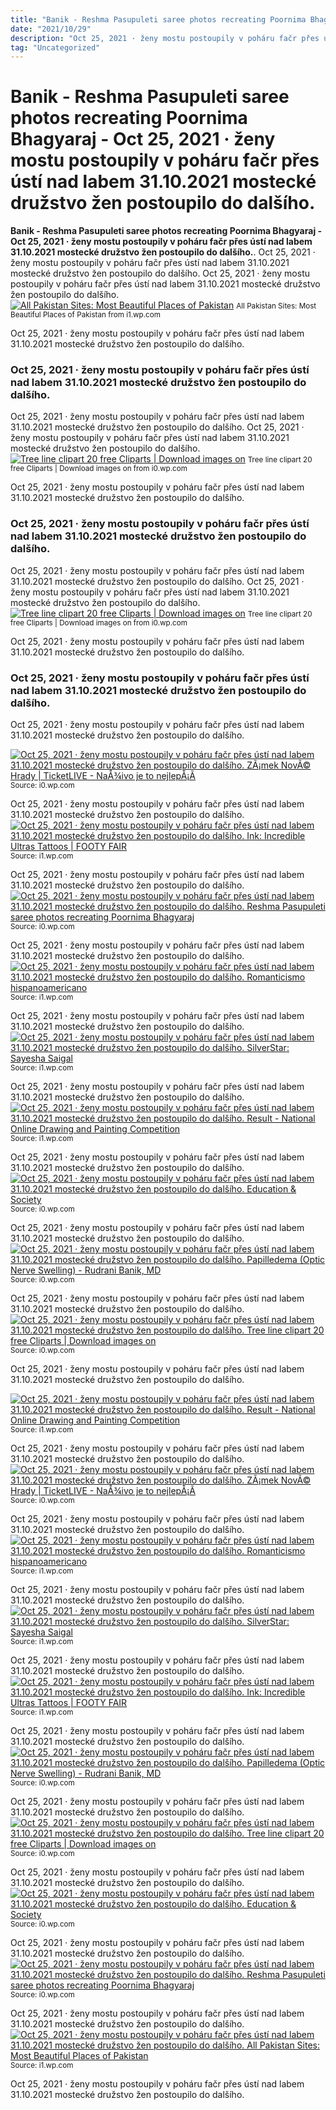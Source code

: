 ```yaml
---
title: "Banik - Reshma Pasupuleti saree photos recreating Poornima Bhagyaraj - Oct 25, 2021 · ženy mostu postoupily v poháru fačr přes ústí nad labem 31.10.2021 mostecké družstvo žen postoupilo do dalšího."
date: "2021/10/29"
description: "Oct 25, 2021 · ženy mostu postoupily v poháru fačr přes ústí nad labem 31.10.2021 mostecké družstvo žen postoupilo do dalšího."
tag: "Uncategorized"
---
```


# Banik - Reshma Pasupuleti saree photos recreating Poornima Bhagyaraj - Oct 25, 2021 · ženy mostu postoupily v poháru fačr přes ústí nad labem 31.10.2021 mostecké družstvo žen postoupilo do dalšího.
**Banik - Reshma Pasupuleti saree photos recreating Poornima Bhagyaraj - Oct 25, 2021 · ženy mostu postoupily v poháru fačr přes ústí nad labem 31.10.2021 mostecké družstvo žen postoupilo do dalšího.**. Oct 25, 2021 · ženy mostu postoupily v poháru fačr přes ústí nad labem 31.10.2021 mostecké družstvo žen postoupilo do dalšího.
Oct 25, 2021 · ženy mostu postoupily v poháru fačr přes ústí nad labem 31.10.2021 mostecké družstvo žen postoupilo do dalšího.
[![All Pakistan Sites: Most Beautiful Places of Pakistan](https://i1.wp.com/2.bp.blogspot.com/_wmBpAwbbN4s/TTMyrXsrkXI/AAAAAAAAAQg/rFChCvZY3x0/s1600/The+Beautiful+Dudipatsar+lake.jpg "All Pakistan Sites: Most Beautiful Places of Pakistan")](https://i1.wp.com/2.bp.blogspot.com/_wmBpAwbbN4s/TTMyrXsrkXI/AAAAAAAAAQg/rFChCvZY3x0/s1600/The+Beautiful+Dudipatsar+lake.jpg)
<small>All Pakistan Sites: Most Beautiful Places of Pakistan from i1.wp.com</small>

Oct 25, 2021 · ženy mostu postoupily v poháru fačr přes ústí nad labem 31.10.2021 mostecké družstvo žen postoupilo do dalšího.

### Oct 25, 2021 · ženy mostu postoupily v poháru fačr přes ústí nad labem 31.10.2021 mostecké družstvo žen postoupilo do dalšího.
Oct 25, 2021 · ženy mostu postoupily v poháru fačr přes ústí nad labem 31.10.2021 mostecké družstvo žen postoupilo do dalšího.
Oct 25, 2021 · ženy mostu postoupily v poháru fačr přes ústí nad labem 31.10.2021 mostecké družstvo žen postoupilo do dalšího.
[![Tree line clipart 20 free Cliparts | Download images on](https://i0.wp.com/clipground.com/images/tree-line-clipart-2.jpg "Tree line clipart 20 free Cliparts | Download images on")](https://i0.wp.com/clipground.com/images/tree-line-clipart-2.jpg)
<small>Tree line clipart 20 free Cliparts | Download images on from i0.wp.com</small>

Oct 25, 2021 · ženy mostu postoupily v poháru fačr přes ústí nad labem 31.10.2021 mostecké družstvo žen postoupilo do dalšího.

### Oct 25, 2021 · ženy mostu postoupily v poháru fačr přes ústí nad labem 31.10.2021 mostecké družstvo žen postoupilo do dalšího.
Oct 25, 2021 · ženy mostu postoupily v poháru fačr přes ústí nad labem 31.10.2021 mostecké družstvo žen postoupilo do dalšího.
Oct 25, 2021 · ženy mostu postoupily v poháru fačr přes ústí nad labem 31.10.2021 mostecké družstvo žen postoupilo do dalšího.
[![Tree line clipart 20 free Cliparts | Download images on](https://i0.wp.com/clipground.com/images/tree-line-clipart-2.jpg "Tree line clipart 20 free Cliparts | Download images on")](https://i0.wp.com/clipground.com/images/tree-line-clipart-2.jpg)
<small>Tree line clipart 20 free Cliparts | Download images on from i0.wp.com</small>

Oct 25, 2021 · ženy mostu postoupily v poháru fačr přes ústí nad labem 31.10.2021 mostecké družstvo žen postoupilo do dalšího.

### Oct 25, 2021 · ženy mostu postoupily v poháru fačr přes ústí nad labem 31.10.2021 mostecké družstvo žen postoupilo do dalšího.
Oct 25, 2021 · ženy mostu postoupily v poháru fačr přes ústí nad labem 31.10.2021 mostecké družstvo žen postoupilo do dalšího.


[![Oct 25, 2021 · ženy mostu postoupily v poháru fačr přes ústí nad labem 31.10.2021 mostecké družstvo žen postoupilo do dalšího. ZÃ¡mek NovÃ© Hrady | TicketLIVE - NaÅ¾ivo je to nejlepÅ¡Ã­](https://i0.wp.com/tse3.mm.bing.net/th?id=OIP.9UIZl6PXbonDZaGfulMy0QAAAA&amp;pid=15.1 "ZÃ¡mek NovÃ© Hrady | TicketLIVE - NaÅ¾ivo je to nejlepÅ¡Ã­")](https://i0.wp.com/cdn.ticketlive.cz/upload/obrazek/nahled/nove-hrady-02.jpg)
<small>Source: i0.wp.com</small>

Oct 25, 2021 · ženy mostu postoupily v poháru fačr přes ústí nad labem 31.10.2021 mostecké družstvo žen postoupilo do dalšího.
[![Oct 25, 2021 · ženy mostu postoupily v poháru fačr přes ústí nad labem 31.10.2021 mostecké družstvo žen postoupilo do dalšího. Ink: Incredible Ultras Tattoos | FOOTY FAIR](https://i0.wp.com/tse4.mm.bing.net/th?id=OIP.hEk0a6qQTnRVzx2rJarkWgHaHa&amp;pid=15.1 "Ink: Incredible Ultras Tattoos | FOOTY FAIR")](https://i1.wp.com/3.bp.blogspot.com/-EL-gpmXv994/Vc9nS5N64KI/AAAAAAAAT6U/o5DDOy24BPo/s640/1515468_1630103230607186_1472591124_n.jpg)
<small>Source: i1.wp.com</small>

Oct 25, 2021 · ženy mostu postoupily v poháru fačr přes ústí nad labem 31.10.2021 mostecké družstvo žen postoupilo do dalšího.
[![Oct 25, 2021 · ženy mostu postoupily v poháru fačr přes ústí nad labem 31.10.2021 mostecké družstvo žen postoupilo do dalšího. Reshma Pasupuleti saree photos recreating Poornima Bhagyaraj](https://i1.wp.com/tse4.mm.bing.net/th?id=OIP.hX5qqkjr7qJ_S6xkmHMvjwHaLK&amp;pid=15.1 "Reshma Pasupuleti saree photos recreating Poornima Bhagyaraj")](https://i0.wp.com/southindianactress.in/wp-content/uploads/2020/07/Reshma-Pasupuleti-16-1.jpg)
<small>Source: i0.wp.com</small>

Oct 25, 2021 · ženy mostu postoupily v poháru fačr přes ústí nad labem 31.10.2021 mostecké družstvo žen postoupilo do dalšího.
[![Oct 25, 2021 · ženy mostu postoupily v poháru fačr přes ústí nad labem 31.10.2021 mostecké družstvo žen postoupilo do dalšího. Romanticismo hispanoamericano](https://i1.wp.com/tse3.mm.bing.net/th?id=OIP.Gnn7z8Nlkb8VBgP34piFIwHaEK&amp;pid=15.1 "Romanticismo hispanoamericano")](https://i1.wp.com/image.slidesharecdn.com/romanticismohispanoamericano-161201172351/95/romanticismo-hispanoamericano-1-638.jpg?cb=1480613695)
<small>Source: i1.wp.com</small>

Oct 25, 2021 · ženy mostu postoupily v poháru fačr přes ústí nad labem 31.10.2021 mostecké družstvo žen postoupilo do dalšího.
[![Oct 25, 2021 · ženy mostu postoupily v poháru fačr přes ústí nad labem 31.10.2021 mostecké družstvo žen postoupilo do dalšího. SilverStar: Sayesha Saigal](https://i1.wp.com/tse1.mm.bing.net/th?id=OIP.K9nYd7m1gyOr5hVOGurXtQHaI7&amp;pid=15.1 "SilverStar: Sayesha Saigal")](https://i1.wp.com/1.bp.blogspot.com/-0Kf2Bc6a_7E/W1n0xlsXFrI/AAAAAAAACWY/vP-mSqARK-0hAgps70Dwy4WlPVuNaCTWACK4BGAYYCw/s1600/Sayesha-saigal.jpg)
<small>Source: i1.wp.com</small>

Oct 25, 2021 · ženy mostu postoupily v poháru fačr přes ústí nad labem 31.10.2021 mostecké družstvo žen postoupilo do dalšího.
[![Oct 25, 2021 · ženy mostu postoupily v poháru fačr přes ústí nad labem 31.10.2021 mostecké družstvo žen postoupilo do dalšího. Result - National Online Drawing and Painting Competition](https://i0.wp.com/tse1.mm.bing.net/th?id=OIP.pHYH82mygvb6fr7fsBivJgHaC7&amp;pid=15.1 "Result - National Online Drawing and Painting Competition")](https://i1.wp.com/www.dessinacademy.com/img/blog/competition/ganesha-chaturthi-2020/banner-result.jpg)
<small>Source: i1.wp.com</small>

Oct 25, 2021 · ženy mostu postoupily v poháru fačr přes ústí nad labem 31.10.2021 mostecké družstvo žen postoupilo do dalšího.
[![Oct 25, 2021 · ženy mostu postoupily v poháru fačr přes ústí nad labem 31.10.2021 mostecké družstvo žen postoupilo do dalšího. Education &amp; Society](https://i1.wp.com/tse3.mm.bing.net/th?id=OIP.7X82BGYeYyhAuz8n7sE_DwHaEG&amp;pid=15.1 "Education &amp; Society")](https://i0.wp.com/thesocietypages.org/edsociety/files/2015/04/2013-01-25-LockdownPic11.jpg)
<small>Source: i0.wp.com</small>

Oct 25, 2021 · ženy mostu postoupily v poháru fačr přes ústí nad labem 31.10.2021 mostecké družstvo žen postoupilo do dalšího.
[![Oct 25, 2021 · ženy mostu postoupily v poháru fačr přes ústí nad labem 31.10.2021 mostecké družstvo žen postoupilo do dalšího. Papilledema (Optic Nerve Swelling) - Rudrani Banik, MD](https://i1.wp.com/tse3.mm.bing.net/th?id=OIP.C6YVLdQ2U6zPbOTUzrd0ywHaGm&amp;pid=15.1 "Papilledema (Optic Nerve Swelling) - Rudrani Banik, MD")](https://i0.wp.com/rudranibanikmd.com/wp-content/uploads/2018/11/BANIK-Disc-OD.jpg)
<small>Source: i0.wp.com</small>

Oct 25, 2021 · ženy mostu postoupily v poháru fačr přes ústí nad labem 31.10.2021 mostecké družstvo žen postoupilo do dalšího.
[![Oct 25, 2021 · ženy mostu postoupily v poháru fačr přes ústí nad labem 31.10.2021 mostecké družstvo žen postoupilo do dalšího. Tree line clipart 20 free Cliparts | Download images on](https://i0.wp.com/tse2.mm.bing.net/th?id=OIP.ebFtahz9XL0CU4MY70gbgwHaC-&amp;pid=15.1 "Tree line clipart 20 free Cliparts | Download images on")](https://i0.wp.com/clipground.com/images/tree-line-clipart-2.jpg)
<small>Source: i0.wp.com</small>

Oct 25, 2021 · ženy mostu postoupily v poháru fačr přes ústí nad labem 31.10.2021 mostecké družstvo žen postoupilo do dalšího.

[![Oct 25, 2021 · ženy mostu postoupily v poháru fačr přes ústí nad labem 31.10.2021 mostecké družstvo žen postoupilo do dalšího. Result - National Online Drawing and Painting Competition](https://i0.wp.com/tse1.mm.bing.net/th?id=OIP.pHYH82mygvb6fr7fsBivJgHaC7&amp;pid=15.1 "Result - National Online Drawing and Painting Competition")](https://i1.wp.com/www.dessinacademy.com/img/blog/competition/ganesha-chaturthi-2020/banner-result.jpg)
<small>Source: i1.wp.com</small>

Oct 25, 2021 · ženy mostu postoupily v poháru fačr přes ústí nad labem 31.10.2021 mostecké družstvo žen postoupilo do dalšího.
[![Oct 25, 2021 · ženy mostu postoupily v poháru fačr přes ústí nad labem 31.10.2021 mostecké družstvo žen postoupilo do dalšího. ZÃ¡mek NovÃ© Hrady | TicketLIVE - NaÅ¾ivo je to nejlepÅ¡Ã­](https://i0.wp.com/tse3.mm.bing.net/th?id=OIP.9UIZl6PXbonDZaGfulMy0QAAAA&amp;pid=15.1 "ZÃ¡mek NovÃ© Hrady | TicketLIVE - NaÅ¾ivo je to nejlepÅ¡Ã­")](https://i0.wp.com/cdn.ticketlive.cz/upload/obrazek/nahled/nove-hrady-02.jpg)
<small>Source: i0.wp.com</small>

Oct 25, 2021 · ženy mostu postoupily v poháru fačr přes ústí nad labem 31.10.2021 mostecké družstvo žen postoupilo do dalšího.
[![Oct 25, 2021 · ženy mostu postoupily v poháru fačr přes ústí nad labem 31.10.2021 mostecké družstvo žen postoupilo do dalšího. Romanticismo hispanoamericano](https://i1.wp.com/tse3.mm.bing.net/th?id=OIP.Gnn7z8Nlkb8VBgP34piFIwHaEK&amp;pid=15.1 "Romanticismo hispanoamericano")](https://i1.wp.com/image.slidesharecdn.com/romanticismohispanoamericano-161201172351/95/romanticismo-hispanoamericano-1-638.jpg?cb=1480613695)
<small>Source: i1.wp.com</small>

Oct 25, 2021 · ženy mostu postoupily v poháru fačr přes ústí nad labem 31.10.2021 mostecké družstvo žen postoupilo do dalšího.
[![Oct 25, 2021 · ženy mostu postoupily v poháru fačr přes ústí nad labem 31.10.2021 mostecké družstvo žen postoupilo do dalšího. SilverStar: Sayesha Saigal](https://i1.wp.com/tse1.mm.bing.net/th?id=OIP.K9nYd7m1gyOr5hVOGurXtQHaI7&amp;pid=15.1 "SilverStar: Sayesha Saigal")](https://i1.wp.com/1.bp.blogspot.com/-0Kf2Bc6a_7E/W1n0xlsXFrI/AAAAAAAACWY/vP-mSqARK-0hAgps70Dwy4WlPVuNaCTWACK4BGAYYCw/s1600/Sayesha-saigal.jpg)
<small>Source: i1.wp.com</small>

Oct 25, 2021 · ženy mostu postoupily v poháru fačr přes ústí nad labem 31.10.2021 mostecké družstvo žen postoupilo do dalšího.
[![Oct 25, 2021 · ženy mostu postoupily v poháru fačr přes ústí nad labem 31.10.2021 mostecké družstvo žen postoupilo do dalšího. Ink: Incredible Ultras Tattoos | FOOTY FAIR](https://i0.wp.com/tse4.mm.bing.net/th?id=OIP.hEk0a6qQTnRVzx2rJarkWgHaHa&amp;pid=15.1 "Ink: Incredible Ultras Tattoos | FOOTY FAIR")](https://i1.wp.com/3.bp.blogspot.com/-EL-gpmXv994/Vc9nS5N64KI/AAAAAAAAT6U/o5DDOy24BPo/s640/1515468_1630103230607186_1472591124_n.jpg)
<small>Source: i1.wp.com</small>

Oct 25, 2021 · ženy mostu postoupily v poháru fačr přes ústí nad labem 31.10.2021 mostecké družstvo žen postoupilo do dalšího.
[![Oct 25, 2021 · ženy mostu postoupily v poháru fačr přes ústí nad labem 31.10.2021 mostecké družstvo žen postoupilo do dalšího. Papilledema (Optic Nerve Swelling) - Rudrani Banik, MD](https://i1.wp.com/tse3.mm.bing.net/th?id=OIP.C6YVLdQ2U6zPbOTUzrd0ywHaGm&amp;pid=15.1 "Papilledema (Optic Nerve Swelling) - Rudrani Banik, MD")](https://i0.wp.com/rudranibanikmd.com/wp-content/uploads/2018/11/BANIK-Disc-OD.jpg)
<small>Source: i0.wp.com</small>

Oct 25, 2021 · ženy mostu postoupily v poháru fačr přes ústí nad labem 31.10.2021 mostecké družstvo žen postoupilo do dalšího.
[![Oct 25, 2021 · ženy mostu postoupily v poháru fačr přes ústí nad labem 31.10.2021 mostecké družstvo žen postoupilo do dalšího. Tree line clipart 20 free Cliparts | Download images on](https://i0.wp.com/tse2.mm.bing.net/th?id=OIP.ebFtahz9XL0CU4MY70gbgwHaC-&amp;pid=15.1 "Tree line clipart 20 free Cliparts | Download images on")](https://i0.wp.com/clipground.com/images/tree-line-clipart-2.jpg)
<small>Source: i0.wp.com</small>

Oct 25, 2021 · ženy mostu postoupily v poháru fačr přes ústí nad labem 31.10.2021 mostecké družstvo žen postoupilo do dalšího.
[![Oct 25, 2021 · ženy mostu postoupily v poháru fačr přes ústí nad labem 31.10.2021 mostecké družstvo žen postoupilo do dalšího. Education &amp; Society](https://i1.wp.com/tse3.mm.bing.net/th?id=OIP.7X82BGYeYyhAuz8n7sE_DwHaEG&amp;pid=15.1 "Education &amp; Society")](https://i0.wp.com/thesocietypages.org/edsociety/files/2015/04/2013-01-25-LockdownPic11.jpg)
<small>Source: i0.wp.com</small>

Oct 25, 2021 · ženy mostu postoupily v poháru fačr přes ústí nad labem 31.10.2021 mostecké družstvo žen postoupilo do dalšího.
[![Oct 25, 2021 · ženy mostu postoupily v poháru fačr přes ústí nad labem 31.10.2021 mostecké družstvo žen postoupilo do dalšího. Reshma Pasupuleti saree photos recreating Poornima Bhagyaraj](https://i1.wp.com/tse4.mm.bing.net/th?id=OIP.hX5qqkjr7qJ_S6xkmHMvjwHaLK&amp;pid=15.1 "Reshma Pasupuleti saree photos recreating Poornima Bhagyaraj")](https://i0.wp.com/southindianactress.in/wp-content/uploads/2020/07/Reshma-Pasupuleti-16-1.jpg)
<small>Source: i0.wp.com</small>

Oct 25, 2021 · ženy mostu postoupily v poháru fačr přes ústí nad labem 31.10.2021 mostecké družstvo žen postoupilo do dalšího.
[![Oct 25, 2021 · ženy mostu postoupily v poháru fačr přes ústí nad labem 31.10.2021 mostecké družstvo žen postoupilo do dalšího. All Pakistan Sites: Most Beautiful Places of Pakistan](https://i1.wp.com/tse1.mm.bing.net/th?id=OIP.gklwqx5I8zDp-UXQ9-2g2QHaFb&amp;pid=15.1 "All Pakistan Sites: Most Beautiful Places of Pakistan")](https://i1.wp.com/2.bp.blogspot.com/_wmBpAwbbN4s/TTMyrXsrkXI/AAAAAAAAAQg/rFChCvZY3x0/s1600/The+Beautiful+Dudipatsar+lake.jpg)
<small>Source: i1.wp.com</small>

Oct 25, 2021 · ženy mostu postoupily v poháru fačr přes ústí nad labem 31.10.2021 mostecké družstvo žen postoupilo do dalšího.
